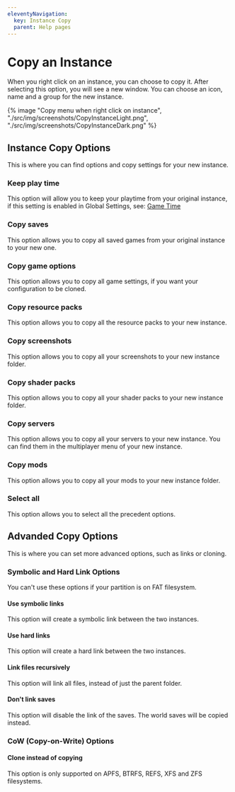 ```yaml
---
eleventyNavigation:
  key: Instance Copy
  parent: Help pages
---
```


# Copy an Instance

When you right click on an instance, you can choose to copy it. After selecting this option, you will see a new window. You can choose an icon, name and a group for the new instance.

<div class="row">
  <div class="column">
      {% image "Copy menu when right click on instance", "./src/img/screenshots/CopyInstanceLight.png", "./src/img/screenshots/CopyInstanceDark.png" %}
  </div>
</div>

## Instance Copy Options

This is where you can find options and copy settings for your new instance.

### Keep play time

This option will allow you to keep your playtime from your original instance, if this setting is enabled in Global Settings, see: [Game Time](../Minecraft-settings/#game-time)

### Copy saves

This option allows you to copy all saved games from your original instance to your new one.

### Copy game options

This option allows you to copy all game settings, if you want your configuration to be cloned.

### Copy resource packs

This option allows you to copy all the resource packs to your new instance.

### Copy screenshots

This option allows you to copy all your screenshots to your new instance folder.

### Copy shader packs

This option allows you to copy all your shader packs to your new instance folder.

### Copy servers

This option allows you to copy all your servers to your new instance. You can find them in the multiplayer menu of your new instance.

### Copy mods

This option allows you to copy all your mods to your new instance folder.

### Select all

This option allows you to select all the precedent options.

## Advanded Copy Options

This is where you can set more advanced options, such as links or cloning.

### Symbolic and Hard Link Options

You can't use these options if your partition is on FAT filesystem.

#### Use symbolic links

This option will create a symbolic link between the two instances.

#### Use hard links

This option will create a hard link between the two instances.

#### Link files recursively

This option will link all files, instead of just the parent folder.

#### Don't link saves

This option will disable the link of the saves. The world saves will be copied instead.

### CoW (Copy-on-Write) Options

#### Clone instead of copying

This option is only supported on APFS, BTRFS, REFS, XFS and ZFS filesystems.
